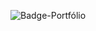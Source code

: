 ![Badge-Portfólio](https://github.com/GeovanaIrvine/challenge-alura/assets/158060850/a426a414-c836-425c-89bf-425ab441bc18)
